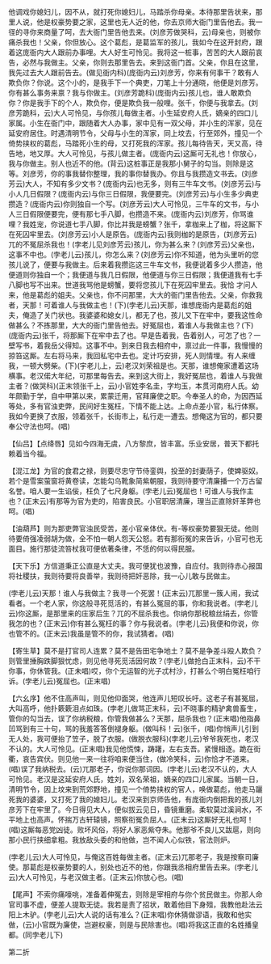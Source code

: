 <!-- { "loadSidebar": true } -->
他调戏你媳妇儿，因不从，就打死你媳妇儿，马踏杀你母亲。本待那里告状来，那里人说，他是权豪势要之家，这里也无人近的他，你去京师大衙门里告他去。我一径的寻你来商量了呵，去大衙门里告他去来。(刘彦芳做哭科，云)母亲也，则被你痛杀我也！父亲，你但放心。这个葛彪，是葛监军的孩儿，我如今在这开封府，跟着这庞衙内大人跟前办事哩。大人好生可怜见。我将这一桩事，苦苦的大人跟前哀告，必然与我做主。父亲，你则去那里告去。来到这衙门首。父亲，你且在这里，我先过去大人跟前告去。(做见衙内科)(庞衙内云)刘彦芳，你来有何事干？敢有人欺负你？你说。这个小的，是我手下一个典吏，刀笔上十分通晓，他便是刘彦芳。你有甚么事务来禀？我与你做主。(刘彦芳跪科)(庞衙内云)孩儿也，谁人敢欺负你？你是我手下的个人，欺负你，便是欺负我一般哩。张千，你便与我拿去。(刘彦芳跪科，云)大人可怜见，与你孩儿每做主者。小生延安府人氏，嫡亲的四口儿家属。小生在衙门中，跟随着大人办事，家中见有一双父母，并小生的浑家，见在延安府居住。时遇清明节令，父母与小生的浑家，同上坟去，行至郊外，撞见一个倚势挟权的葛彪，马踏死小生的母，又打死我的浑家。孩儿每待告天，天又高，待告地，地又厚。大人可怜见，与孩儿做主者。(庞衙内云)这厮可无礼也！你放心，我与你做主。别人也近不的他。(背云)这桩事正是我那小舅子的勾当。则除是这等。刘彦芳，你的事我替你整理，我的事你替我办。你且与我攒造文书去。(刘彦芳云)大人，不知有多少文书？(庞衙内云)也无多，则有三牛车文书。(刘彦芳云)与小人几日假限？(庞衙内云)与你三日假限，我便要完。(刘彦芳云)与小生多少典吏攒造？(庞衙内云)你则独自一个写。(刘彦芳云)大人可怜见，三牛车的文书，与小人三日假限便要完，便有那七手八脚，也攒造不来。(庞衙内云)刘彦芳，你骂谁哩？我姓宠，你说道七手八脚，你比并我是螃蟹？张千，拿枷来上了枷，将这厮下在死囚牢里去。(刘彦芳云)小人是原告。(庞衙内云)我则枷的是原告，(刘彦芳云)兀的不冤屈杀我也！(孛老儿见刘彦芳云)孩儿，你为甚么来？(刘彦芳云)父亲也，这事不中也。(孛老儿云)孩儿，你怎么来？(刘彦芳云)你不知道，他为头里听的您孩儿说了，便要与我做主。后来着我攒迄这三牛车文书，我便说着多少人攒造，他便道则你独自一个；我便道与我几日假限，他便道与你三日假限；我便道我有七手八脚也写不出来。世道我骂他是螃蟹，要将您孩儿下在死囚牢里去。我恰
才问人来，他是葛彪的姐夫。父亲也，你不问那里，大大的衙门里告他去。父亲，你救我者，天那！可着谁人与我做主也！(下)(孛老儿云)天那，谁想庞衙内是葛彪的姐夫，俺造了关门状也。我婆婆和媳女儿，都无了也，孩儿又下在牢中，要我这性命做甚么？不拣那里，大大的衙门里告他去。好冤屈也，着谁人与我做主也？(下)(庞衙内云)张千，将那厮下在牢中去了也。早是告着我，告着别人，可怎了也？一壁写书，着我岳父得知。这事不中。到来日我去相府中，禀过此一件事，我慢慢的掠笞这厮。左右将马来，我回私宅中去也。定计巧安排，死人则情埋。有人来缠我，一顿大劈柴。(下)(宇老儿上，云)老汉刘荣祖是也。天那，谁想俺家遭着这场横事。老汉偌大年纪，可那里每告去。来到这大街上，我好冤屈也，着谁人与我做主者？(做哭科)(正末领张千上，云)小官姓李名圭，字均玉，本贯河南府人氏。幼年颇勤于学，自中甲第以来，累蒙迁用，官拜廉使之职。今奉圣人的命，为因西延等处，多有官浊吏弊，民间好生冤枉，下情不能上达。上命点差小官，私行体察。我如今更换了衣服，领着张千，长街市上，私行走一遭去。想俺这为官的，都只要奉公守法也呵。(唱)

【仙吕】【点绛唇】见如今四海无虞，八方黎庶，皆丰富。乐业安居，普天下都托赖着当今福。

【混江龙】为官的食君之禄，则要尽忠守节侍銮舆，投至的封妻荫子，使婢驱奴。若个是雪案萤窗将黄卷读，怎能勾乌靴象简紫朝服，我则待要守清廉播一个万古留名誉。咱人要一生谄佞，枉负了七尺身躯。(孛老儿云)冤屈也！可谁人与我作主也？(正末云)有那等为官为吏的，陷害良民。小官职居清廉，理当正直除奸革弊也呵。(唱)

【油葫芦】则为那吏弊官浊民受苦，差小官亲体伏。有-等权豪势要狠无徒。他则待要倚强凌弱胡为做，全不怕一朝人怨天公怒。若有那衔冤的来告诉，小官可也无面目。施行那徒流笞杖我可便依著条律，不恁的何以得民服。

【天下乐】方信道秉正公直是大丈夫。我可便犹也波豫，自应付。我则待赤心报国将社稷扶，我则待要将良善举，我则待把奸恶除，我一心儿敢与民做主。

(孛老儿云)天那！谁人与我做主？我寻一个死罢！(正末云)兀那里一簇人闹，我试看者。一个老人家，你这般寻死觅活的，有甚么冤屈的事，你和我说者。(孛老儿云)你这厮，是那里来的庄家后生？兀的不屈杀我也。你纳你那税粮丝绢去，你管我怎的也？(正末云)你有甚么冤枉的事？你与我说者。(孛老儿云)我便和你说，你也管不的。(正末云)我虽是管不的你，我试猜者。(唱)

【寄生草】莫不是打官司人连累？莫不是告田宅争地土？莫不是争差斗殴人欺负？则管里捶胸跌脚狠忧虑，则见他寻死觅活因何故？(孛老儿做抢白正末科，云)不干你事，你休管我。(正未唱)哎，你个无运智的光子忒村沙，打甚么个明白冤枉咱行诉。(孛老儿云)冤屈也。(正末唱)

【六幺序】他不住高声叫，则见他仰面哭，他连声儿短叹长吁。这老子有甚冤屈，大叫高呼，他扑簌簌泪点如珠。(孛老儿做骂正末科，云)不晓事的精驴禽兽畜生，管你的勾当去，误了你纳税粮，你管我做甚么？天那，屈杀我也？(正末唱)他指鼻凹骂到有三十句，骂的我羞答答倒褪身躯。(做叫科！云)张千，(唱)你悄声儿引到无人处，我可便抬了笠子，脱了衣服。(做脱衣服科)(孛老儿云)爷爷我死也，老汉不认的。大人可怜见。(正末唱)我见他慌悚，踌躇，左右支吾。紧慢相逐。跪在街衢，哀告宾伏。则见他一来一往将咱来便当住，(做冷笑科，云)你恰才不道来。(唱)误了我纳税去。(云)兀那老子，你说你那词因。(孛老儿云)老汉不认的，大人可怜见。老汉是这延安府人氏，姓刘，双名荣祖，嫡亲的四口儿家属。当朝一日，清明节令，因上坟来到荒郊野地，撞见一个倚势挟权的官人，唤做葛彪，他走马躧死我的婆婆，又打死了我的媳妇儿。老汉来到京师告他，有庞衙内倒把我的孩儿刘彦芳下在牢里了。今日得见大人，便似拔云见日，昏镜重磨。柔软莫过溪涧水，不平地上也高声。怀揣万古轩辕镜，照察衔冤负屈人。(正末云)这厮好无礼也呵！(唱)这厮每恶党凶徒。败坏风俗，将好人家恶紫夺朱。他那爷不良儿又跋扈，则向那小民行挟细拿粗。我放敌头委的和他做，岂不闻人心似铁，官法则炉。

(孛老儿云)大人可怜见，与俺这百姓每做主者。(正末云)兀那老子，我是按察司廉使。那葛彪是权豪势要的人，别处也近不的他，你跟我丞相府里告去来。(孛老儿云)大人可怜见，与老汉做主者。(正末云)你放心也。(唱)

【尾声】不索你痛嚎咷，准备着伸冤去，则除是宰相府与你个贫民做主。你那人命官司事不虚，便差人提取无徒。我若是责了招状，敢着他目下身殂，我教他赴法云阳上木驴。(孛老儿云)大人说的话有准么？(正末唱)你休猜做谬语，我敢和他实做，(云)小官既为廉使，岂避权豪，则是与民除害也。(唱)将我这正直的名姓播皇都。(同孛老儿下)


第二折

